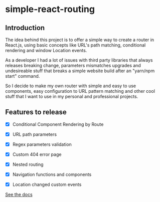 # simple-react-routing

## Introduction

The idea behind this project is to offer a simple way to create a router in React.js, using basic concepts like URL's path matching, conditional rendering and window Location events.

As a developer I had a lot of issues with third party libraries that always releases breaking change, parameters mismatches upgrades and undesireable stuff that breaks a simple website build after an "yarn/npm start" command.

So I decide to make my own router with simple and easy to use components, easy configuration to URL pattern matching and other cool stuff that I want to use in my personal and professional projects.

## Features to release

- [x] Conditional Component Rendering by Route
- [x] URL path parameters
- [x] Regex parameters validation
- [x] Custom 404 error page
- [x] Nested routing
- [x] Navigation functions and components
- [x] Location changed custom events


[See the docs](https://github.com/rodrigo-web-developer/simple-react-router/blob/main/docs/index.md)
